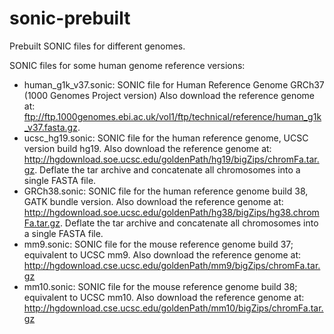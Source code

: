 # sonic-prebuilt
Prebuilt SONIC files for different genomes.

SONIC files for some human genome reference versions:

*    human_g1k_v37.sonic: SONIC file for Human Reference Genome GRCh37 (1000 Genomes Project version)
        Also download the reference genome at: ftp://ftp.1000genomes.ebi.ac.uk/vol1/ftp/technical/reference/human_g1k_v37.fasta.gz.
*    ucsc_hg19.sonic: SONIC file for the human reference genome, UCSC version build hg19.
        Also download the reference genome at: http://hgdownload.soe.ucsc.edu/goldenPath/hg19/bigZips/chromFa.tar.gz. Deflate the tar archive and concatenate all chromosomes into a single FASTA file.
*    GRCh38.sonic: SONIC file for the human reference genome build 38, GATK bundle version.
        Also download the reference genome at: http://hgdownload.soe.ucsc.edu/goldenPath/hg38/bigZips/hg38.chromFa.tar.gz. Deflate the tar archive and concatenate all chromosomes into a single FASTA file.
*    mm9.sonic: SONIC file for the mouse reference genome build 37; equivalent to UCSC mm9. 
	Also download the reference genome at: http://hgdownload.cse.ucsc.edu/goldenPath/mm9/bigZips/chromFa.tar.gz
*    mm10.sonic: SONIC file for the mouse reference genome build 38; equivalent to UCSC mm10. 
	Also download the reference genome at: http://hgdownload.cse.ucsc.edu/goldenPath/mm10/bigZips/chromFa.tar.gz
